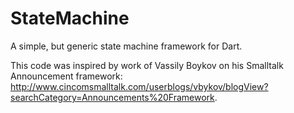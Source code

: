 StateMachine
============

A simple, but generic state machine framework for Dart.

This code was inspired by work of Vassily Boykov on his Smalltalk Announcement
framework: http://www.cincomsmalltalk.com/userblogs/vbykov/blogView?searchCategory=Announcements%20Framework.